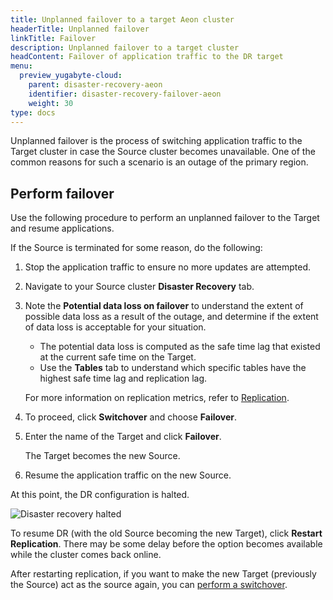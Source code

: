 ```yaml
---
title: Unplanned failover to a target Aeon cluster
headerTitle: Unplanned failover
linkTitle: Failover
description: Unplanned failover to a target cluster
headContent: Failover of application traffic to the DR target
menu:
  preview_yugabyte-cloud:
    parent: disaster-recovery-aeon
    identifier: disaster-recovery-failover-aeon
    weight: 30
type: docs
---
```


Unplanned failover is the process of switching application traffic to the Target cluster in case the Source cluster becomes unavailable. One of the common reasons for such a scenario is an outage of the primary region.

## Perform failover

Use the following procedure to perform an unplanned failover to the Target and resume applications.

If the Source is terminated for some reason, do the following:

1. Stop the application traffic to ensure no more updates are attempted.

1. Navigate to your Source cluster **Disaster Recovery** tab.

1. Note the **Potential data loss on failover** to understand the extent of possible data loss as a result of the outage, and determine if the extent of data loss is acceptable for your situation.

    - The potential data loss is computed as the safe time lag that existed at the current safe time on the Target.
    - Use the **Tables** tab to understand which specific tables have the highest safe time lag and replication lag.

    For more information on replication metrics, refer to [Replication](../../../../launch-and-manage/monitor-and-alert/metrics/replication/).

1. To proceed, click **Switchover** and choose **Failover**.

1. Enter the name of the Target and click **Failover**.

    The Target becomes the new Source.

1. Resume the application traffic on the new Source.

At this point, the DR configuration is halted.

![Disaster recovery halted](/images/yb-cloud/managed-dr-halted.png)

To resume DR (with the old Source becoming the new Target), click **Restart Replication**. There may be some delay before the option becomes available while the cluster comes back online.

After restarting replication, if you want to make the new Target (previously the Source) act as the source again, you can [perform a switchover](../disaster-recovery-switchover/).
